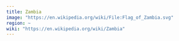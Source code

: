 ```yaml
---
title: Zambia
image: "https://en.wikipedia.org/wiki/File:Flag_of_Zambia.svg"
region: ~
wiki: "https://en.wikipedia.org/wiki/Zambia"
---
```

